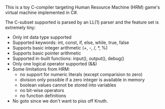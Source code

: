 This is a toy C-compiler targeting Human Resource Machine (HRM) game's virtual machine implemented in C#.

The C-subset supported is parsed by an LL(1) parser and the feature set is extremely tiny:

* Only int data type supported
* Supported keywords: int, const, if, else, while, true, false
* Supports basic integer arithmetic (+, -, /, *, %)
* Supports basic pointer arithmetic
* Supported in-built functions: input(), output(), debug()
* Only one logical operator supported (&&)
* Some limitations from HRM:
	* no support for numeric literals (except comparision to zero)
	* division only possible if a zero integer is available in memory
	* boolean values cannot be stored into variables
	* no bit-wise operators
	* no function definitions
* No goto since we don't want to piss off Knuth.
